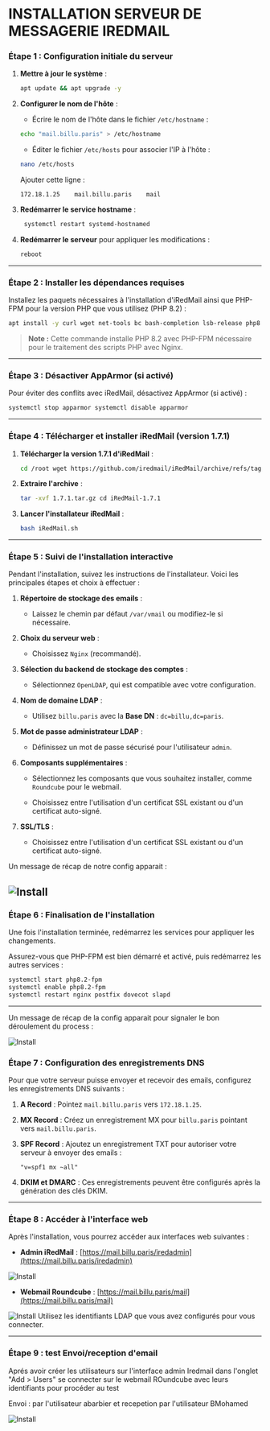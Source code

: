 # INSTALLATION SERVEUR DE MESSAGERIE IREDMAIL
### Étape 1 : Configuration initiale du serveur

1. **Mettre à jour le système** :
    
    ```bash
    apt update && apt upgrade -y
    ```
2. **Configurer le nom de l'hôte** :
    
    - Écrire le nom de l'hôte dans le fichier `/etc/hostname` :
    
    ```bash
    echo "mail.billu.paris" > /etc/hostname
    ```
    - Éditer le fichier `/etc/hosts` pour associer l'IP à l'hôte :
    
    ```bash
    nano /etc/hosts
    ```
    Ajouter cette ligne :
    
    `172.18.1.25    mail.billu.paris    mail`
    
3. **Redémarrer le service hostname** :
    
   ```bash
    systemctl restart systemd-hostnamed
    ```
4. **Redémarrer le serveur** pour appliquer les modifications :
    
    ```bash
    reboot
    ```

---

### Étape 2 : Installer les dépendances requises

Installez les paquets nécessaires à l'installation d'iRedMail ainsi que PHP-FPM pour la version PHP que vous utilisez (PHP 8.2) :

```bash
apt install -y curl wget net-tools bc bash-completion lsb-release php8.2-fpm
```
> **Note :** Cette commande installe PHP 8.2 avec PHP-FPM nécessaire pour le traitement des scripts PHP avec Nginx.

---

### Étape 3 : Désactiver AppArmor (si activé)

Pour éviter des conflits avec iRedMail, désactivez AppArmor (si activé) :

```bash
systemctl stop apparmor systemctl disable apparmor
```
---

### Étape 4 : Télécharger et installer iRedMail (version 1.7.1)

1. **Télécharger la version 1.7.1 d'iRedMail** :
    
    ```bash
    cd /root wget https://github.com/iredmail/iRedMail/archive/refs/tags/1.7.1.tar.gz
    ```
2. **Extraire l'archive** :
    
    ```bash
    tar -xvf 1.7.1.tar.gz cd iRedMail-1.7.1
    ```
3. **Lancer l'installateur iRedMail** :
    
    ```bash
    bash iRedMail.sh
    ```

---

### Étape 5 : Suivi de l'installation interactive

Pendant l'installation, suivez les instructions de l'installateur. Voici les principales étapes et choix à effectuer :

1. **Répertoire de stockage des emails** :
    
    - Laissez le chemin par défaut `/var/vmail` ou modifiez-le si nécessaire.
2. **Choix du serveur web** :
    
    - Choisissez `Nginx` (recommandé).
3. **Sélection du backend de stockage des comptes** :
    
    - Sélectionnez `OpenLDAP`, qui est compatible avec votre configuration.
4. **Nom de domaine LDAP** :
    
    - Utilisez `billu.paris` avec la **Base DN** : `dc=billu,dc=paris`.
5. **Mot de passe administrateur LDAP** :
    
    - Définissez un mot de passe sécurisé pour l'utilisateur `admin`.
6. **Composants supplémentaires** :
    
    - Sélectionnez les composants que vous souhaitez installer, comme `Roundcube` pour le webmail.
    
    - Choisissez entre l'utilisation d'un certificat SSL existant ou d'un certificat auto-signé.
7. **SSL/TLS** :
    
    - Choisissez entre l'utilisation d'un certificat SSL existant ou d'un certificat auto-signé.
  
Un message de récap de notre config apparait :

![Install](/Ressources/Images/postinstalliredmail.png)
---

### Étape 6 : Finalisation de l'installation

Une fois l'installation terminée, redémarrez les services pour appliquer les changements.

Assurez-vous que PHP-FPM est bien démarré et activé, puis redémarrez les autres services :

```bash
systemctl start php8.2-fpm
systemctl enable php8.2-fpm
systemctl restart nginx postfix dovecot slapd
```
---

Un message de récap de la config apparait pour signaler le bon déroulement du process :

![Install](/Ressources/Images/postinstall2.png)

### Étape 7 : Configuration des enregistrements DNS

Pour que votre serveur puisse envoyer et recevoir des emails, configurez les enregistrements DNS suivants :

1. **A Record** : Pointez `mail.billu.paris` vers `172.18.1.25`.
    
2. **MX Record** : Créez un enregistrement MX pour `billu.paris` pointant vers `mail.billu.paris`.
    
3. **SPF Record** : Ajoutez un enregistrement TXT pour autoriser votre serveur à envoyer des emails :
    
    `"v=spf1 mx ~all"`
    
4. **DKIM et DMARC** : Ces enregistrements peuvent être configurés après la génération des clés DKIM.
    
---

### Étape 8 : Accéder à l'interface web

Après l'installation, vous pourrez accéder aux interfaces web suivantes :

- **Admin iRedMail** : [https://mail.billu.paris/iredadmin](https://mail.billu.paris/iredadmin)

![Install](/Ressources/Images/adminiredmail.png)
- **Webmail Roundcube** : [https://mail.billu.paris/mail](https://mail.billu.paris/mail)


![Install](/Ressources/Images/roundmail.png)
Utilisez les identifiants LDAP que vous avez configurés pour vous connecter.

---

### Étape 9 : test Envoi/reception d'email

Aprés avoir créer les utilisateurs sur l'interface admin Iredmail dans l'onglet "Add > Users"
se connecter sur le webmail ROundcube avec leurs identifiants pour procéder au test 

Envoi : par l'utilisateur abarbier et recepetion par l'utilisateur BMohamed

![Install](/Ressources/Images/receptionok.png)
